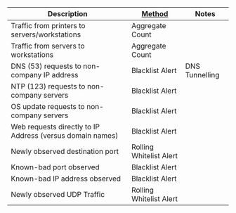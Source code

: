 | Description                                               | [Method](/Detection-Methods.md) | Notes          |
| --------------------------------------------------------- | ------------------------------------------------------- | -------------- |
| Traffic from printers to servers/workstations             | Aggregate Count                                         |                |
| Traffic from servers to workstations                      | Aggregate Count                                         |                |
| DNS (53) requests to non-company IP address               | Blacklist Alert                                         | DNS Tunnelling |
| NTP (123) requests to non-company servers                 | Blacklist Alert                                         |                |
| OS update requests to non-company servers                 | Blacklist Alert                                         |                |
| Web requests directly to IP Address (versus domain names) | Blacklist Alert                                         |                |
| Newly observed destination port                           | Rolling Whitelist Alert                                 |                |
| Known-bad port observed                                   | Blacklist Alert                                         |                |
| Known-bad IP address observed                             | Blacklist Alert                                         |                |
| Newly observed UDP Traffic                                | Rolling Whitelist Alert                                 |                |

